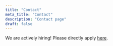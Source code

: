 ```yaml
---
title: "Contact"
meta_title: "Contact"
description: "Contact page"
draft: false
---
```


We are actively hiring! Please directly apply [here](https://nvidia.wd5.myworkdayjobs.com/en-US/NVIDIAExternalCareerSite/job/Research-Scientist--AI-Agents---New-College-Grad-2024_JR1977277).